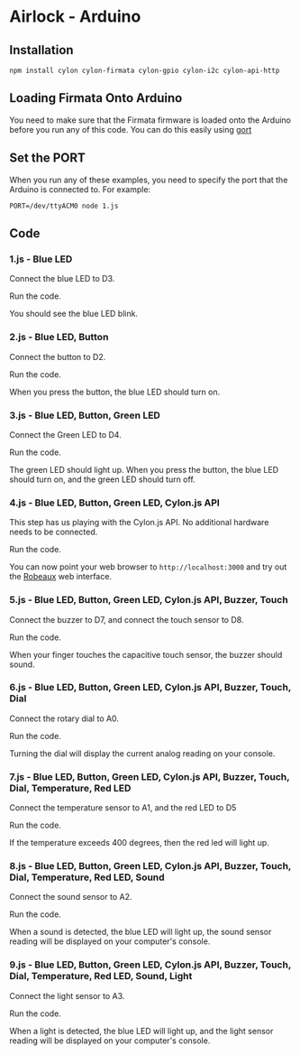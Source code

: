 # Airlock - Arduino

## Installation

```
npm install cylon cylon-firmata cylon-gpio cylon-i2c cylon-api-http
```

## Loading Firmata Onto Arduino

You need to make sure that the Firmata firmware is loaded onto the Arduino before you run any of this code. You can do this easily using [gort](http://gort.io)

## Set the PORT
When you run any of these examples, you need to specify the port that the Arduino is connected to. For example:

```
PORT=/dev/ttyACM0 node 1.js
```

## Code

### 1.js - Blue LED

Connect the blue LED to D3.

Run the code.

You should see the blue LED blink.

### 2.js - Blue LED, Button

Connect the button to D2.

Run the code.

When you press the button, the blue LED should turn on.

### 3.js - Blue LED, Button, Green LED

Connect the Green LED to D4.

Run the code.

The green LED should light up. When you press the button, the blue LED should turn on, and the green LED should turn off.

### 4.js - Blue LED, Button, Green LED, Cylon.js API

This step has us playing with the Cylon.js API. No additional hardware needs to be connected.

Run the code.

You can now point your web browser to `http://localhost:3000` and try out the [Robeaux](https://github.com/hybridgroup/robeaux) web interface.

### 5.js - Blue LED, Button, Green LED, Cylon.js API, Buzzer, Touch

Connect the buzzer to D7, and connect the touch sensor to D8.

Run the code.

When your finger touches the capacitive touch sensor, the buzzer should sound.

### 6.js - Blue LED, Button, Green LED, Cylon.js API, Buzzer, Touch, Dial

Connect the rotary dial to A0.

Run the code.

Turning the dial will display the current analog reading on your console.

### 7.js - Blue LED, Button, Green LED, Cylon.js API, Buzzer, Touch, Dial, Temperature, Red LED

Connect the temperature sensor to A1, and the red LED to D5

Run the code.

If the temperature exceeds 400 degrees, then the red led will light up.

### 8.js - Blue LED, Button, Green LED, Cylon.js API, Buzzer, Touch, Dial, Temperature, Red LED, Sound

Connect the sound sensor to A2.

Run the code.

When a sound is detected, the blue LED will light up, the sound sensor reading will be displayed on your computer's console.

### 9.js - Blue LED, Button, Green LED, Cylon.js API, Buzzer, Touch, Dial, Temperature, Red LED, Sound, Light

Connect the light sensor to A3.

Run the code.

When a light is detected, the blue LED will light up, and the light sensor reading will be displayed on your computer's console.
